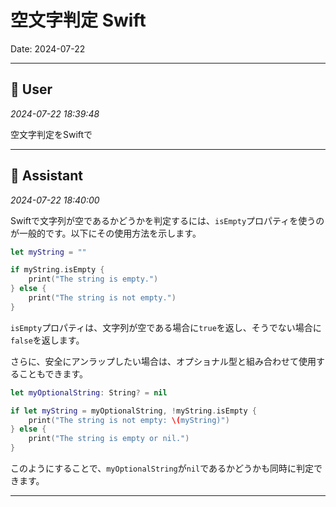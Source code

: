 # 空文字判定 Swift

Date: 2024-07-22

---

## 👤 User
*2024-07-22 18:39:48*

空文字判定をSwiftで

---

## 🤖 Assistant
*2024-07-22 18:40:00*

Swiftで文字列が空であるかどうかを判定するには、`isEmpty`プロパティを使うのが一般的です。以下にその使用方法を示します。

```swift
let myString = ""

if myString.isEmpty {
    print("The string is empty.")
} else {
    print("The string is not empty.")
}
```

`isEmpty`プロパティは、文字列が空である場合に`true`を返し、そうでない場合に`false`を返します。

さらに、安全にアンラップしたい場合は、オプショナル型と組み合わせて使用することもできます。

```swift
let myOptionalString: String? = nil

if let myString = myOptionalString, !myString.isEmpty {
    print("The string is not empty: \(myString)")
} else {
    print("The string is empty or nil.")
}
```

このようにすることで、`myOptionalString`が`nil`であるかどうかも同時に判定できます。

---
